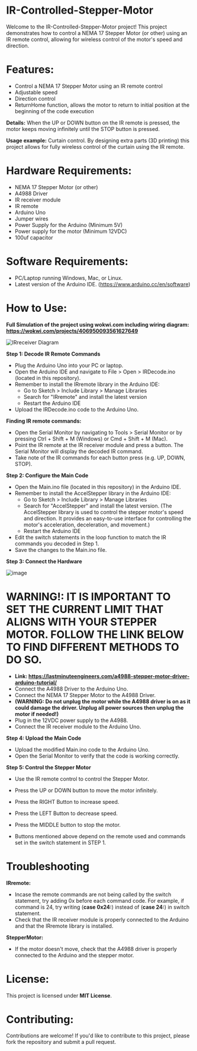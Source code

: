 # IR-Controlled-Stepper-Motor

Welcome to the IR-Controlled-Stepper-Motor project! This project demonstrates how to control a NEMA 17 Stepper Motor (or other) using an IR remote control, allowing for wireless control of the motor's speed and direction.

# Features:

- Control a NEMA 17 Stepper Motor using an IR remote control
- Adjustable speed
- Direction control
- ReturnHome function, allows the motor to return to initial position at the beginning of the code execution
  
<b>Details:</b> When the UP or DOWN button on the IR remote is pressed, the motor keeps moving infinitely until the STOP button is pressed.

<b>Usage example:</b> Curtain control. By designing extra parts (3D printing) this project allows for fully wireless control of the curtain using the IR remote.

# Hardware Requirements:

- NEMA 17 Stepper Motor (or other)
- A4988 Driver
- IR receiver module
- IR remote
- Arduino Uno
- Jumper wires
- Power Supply for the Arduino (Minimum 5V)
- Power supply for the motor (Minimum 12VDC)
- 100uf capacitor
  
# Software Requirements:

- PC/Laptop running Windows, Mac, or Linux.
- Latest version of the Arduino IDE. (https://www.arduino.cc/en/software)

# How to Use:
<b>Full Simulation of the project using wokwi.com including wiring diagram: https://wokwi.com/projects/406950093561627649</b>


![IRreceiver Diagram](https://github.com/user-attachments/assets/cd1220ac-9341-439c-ba80-b3cd6a22c397)



<b>Step 1: Decode IR Remote Commands</b>

- Plug the Arduino Uno into your PC or laptop.
- Open the Arduino IDE and navigate to File > Open > IRDecode.ino (located in this repository).
- Remember to install the IRremote library in the Arduino IDE:
    - Go to Sketch > Include Library > Manage Libraries
    - Search for "IRremote" and install the latest version
    - Restart the Arduino IDE
- Upload the IRDecode.ino code to the Arduino Uno.

<b>Finding IR remote commands: </b>

- Open the Serial Monitor by navigating to Tools > Serial Monitor or by pressing Ctrl + Shift + M (Windows) or Cmd + Shift + M (Mac).
- Point the IR remote at the IR receiver module and press a button. The Serial Monitor will display the decoded IR command.
- Take note of the IR commands for each button press (e.g. UP, DOWN, STOP).

<b>Step 2: Configure the Main Code</b>

- Open the Main.ino file (located in this repository) in the Arduino IDE.
- Remember to install the AccelStepper library in the Arduino IDE:
    - Go to Sketch > Include Library > Manage Libraries
    - Search for "AccelStepper" and install the latest version. (The AccelStepper library is used to control the stepper motor's speed and direction. It provides an easy-to-use interface for controlling the motor's acceleration, deceleration, and movement.)
    - Restart the Arduino IDE
- Edit the switch statements in the loop function to match the IR commands you decoded in Step 1.
- Save the changes to the Main.ino file.

<b>Step 3: Connect the Hardware</b>

![image](https://github.com/user-attachments/assets/30299db1-4f40-42d2-b5b5-ad22748f94a7)


<h1>WARNING!: IT IS IMPORTANT TO SET THE CURRENT LIMIT THAT ALIGNS WITH YOUR STEPPER MOTOR. FOLLOW THE LINK BELOW TO FIND DIFFERENT METHODS TO DO SO. </h1>

- <b>Link: https://lastminuteengineers.com/a4988-stepper-motor-driver-arduino-tutorial/</b>
- Connect the A4988 Driver to the Arduino Uno.
- Connect the NEMA 17 Stepper Motor to the A4988 Driver.
- <b>(WARNING: Do not unplug the motor while the A4988 driver is on as it could damage the driver. Unplug all power sources then unplug the motor if needed!)</b>
- Plug in the 12VDC power supply to the A4988.
- Connect the IR receiver module to the Arduino Uno.

<b>Step 4: Upload the Main Code</b>

- Upload the modified Main.ino code to the Arduino Uno.
- Open the Serial Monitor to verify that the code is working correctly.

<b>Step 5: Control the Stepper Motor</b>

- Use the IR remote control to control the Stepper Motor.
- Press the UP or DOWN button to move the motor infinitely.
- Press the RIGHT Button to increase speed.
- Press the LEFT Button to decrease speed.
- Press the MIDDLE button to stop the motor.

- Buttons mentioned above depend on the remote used and commands set in the switch statement in STEP 1.

# <b>Troubleshooting</b>
<b>IRremote:</b>
- Incase the remote commands are not being called by the switch statement, try adding 0x before each command code. For example, if command is 24, try writing (<b>case 0x24:</b>) instead of (<b>case 24:</b>) in switch statement.
- Check that the IR receiver module is properly connected to the Arduino and that the IRremote library is installed.

<b>StepperMotor:</b>
- If the motor doesn't move, check that the A4988 driver is properly connected to the Arduino and the stepper motor.
# <b>License:</b>

This project is licensed under <b>MIT License</b>.

# <b>Contributing:</b>

Contributions are welcome! If you'd like to contribute to this project, please fork the repository and submit a pull request.
